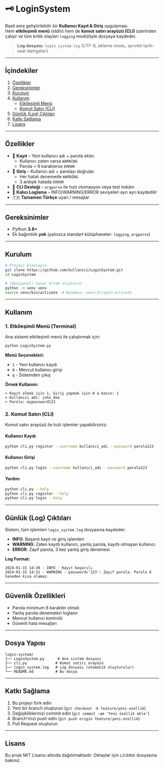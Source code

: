 # 🗝️ LoginSystem

Basit ama geliştirilebilir bir **Kullanıcı Kayıt & Giriş** uygulaması.  
Hem **etkileşimli menü** (stdin) hem de **komut satırı arayüzü (CLI)** üzerinden çalışır ve tüm kritik olayları `logging` modülüyle dosyaya kaydeder.

> **Log dosyası:** `login_system.log` (UTF-8, ekleme modu, ayrıntılı tarih-saat damgaları)

---

## İçindekiler
1. [Özellikler](#özellikler)
2. [Gereksinimler](#gereksinimler)
3. [Kurulum](#kurulum)
4. [Kullanım](#kullanım)
   - [Etkileşimli Menü](#1-etkileşimli-menü)
   - [Komut Satırı (CLI)](#2-komut-satırı-cli)
5. [Günlük (Log) Çıktıları](#günlük-log-çıktıları)
6. [Katkı Sağlama](#katkı-sağlama)
7. [Lisans](#lisans)

---

## Özellikler

- 📝 **Kayıt** – Yeni kullanıcı adı + parola ekler.  
  - Kullanıcı zaten varsa `WARNING`
  - Parola < 6 karakterse `ERROR`
- 🔐 **Giriş** – Kullanıcı adı + parolayı doğrular.  
  - Her hatalı denemede `WARNING`
  - 3 ardışık hatada `ERROR`
- 🧰 **CLI Desteği** – `argparse` ile hızlı otomasyon veya test imkânı
- 📂 **Kalıcı Loglama** – INFO/WARNING/ERROR seviyeleri ayrı ayrı kaydedilir
- 🇹🇷 **Tamamen Türkçe** uyarı / mesajlar

---

## Gereksinimler

- Python **3.8+**  
- Ek bağımlılık **yok** (yalnızca standart kütüphaneler: `logging`, `argparse`)

---

## Kurulum

```bash
# Projeyi klonlayın
git clone https://github.com/kullanici/LoginSystem.git
cd LoginSystem

# (Opsiyonel) Sanal ortam oluşturun
python -m venv venv
source venv/bin/activate  # Windows: venv\Scripts\activate
```

---

## Kullanım

### 1. Etkileşimli Menü (Terminal)

Ana sistemi etkileşimli menü ile çalıştırmak için:

```bash
python LoginSystem.py
```

**Menü Seçenekleri:**
- `1` - Yeni kullanıcı kaydı
- `0` - Mevcut kullanıcı girişi
- `q` - Sistemden çıkış

**Örnek Kullanım:**
```
> Kayıt olmak için 1, Giriş yapmak için 0 a basın: 1
> Kullanıcı adı: john_doe
> Parola: mypassword123
```

### 2. Komut Satırı (CLI)

Komut satırı arayüzü ile hızlı işlemler yapabilirsiniz:

#### Kullanıcı Kaydı
```bash
python cli.py register --username kullanici_adi --password parola123
```

#### Kullanıcı Girişi
```bash
python cli.py login --username kullanici_adi --password parola123
```

#### Yardım
```bash
python cli.py --help
python cli.py register --help
python cli.py login --help
```

---

## Günlük (Log) Çıktıları

Sistem, tüm işlemleri `login_system.log` dosyasına kaydeder:

- **INFO**: Başarılı kayıt ve giriş işlemleri
- **WARNING**: Zaten kayıtlı kullanıcı, yanlış parola, kayıtlı olmayan kullanıcı
- **ERROR**: Zayıf parola, 3 kez yanlış giriş denemesi

**Log Format:**
```
2024-01-15 14:30 - INFO - Kayıt başarılı
2024-01-15 14:31 - WARNING - password='123': Zayıf parola. Parola 6 haneden kısa olamaz.
```

---

## Güvenlik Özellikleri

- Parola minimum 6 karakter olmalı
- Yanlış parola denemeleri loglanır
- Mevcut kullanıcı kontrolü
- Güvenli hata mesajları

---

## Dosya Yapısı

```
login-system/
├── LoginSystem.py      # Ana sistem dosyası
├── cli.py             # Komut satırı arayüzü
├── login_system.log   # Log dosyası (otomatik oluşturulur)
└── README.md          # Bu dosya
```

---

## Katkı Sağlama

1. Bu projeyi fork edin
2. Yeni bir branch oluşturun (`git checkout -b feature/yeni-ozellik`)
3. Değişikliklerinizi commit edin (`git commit -am 'Yeni özellik ekle'`)
4. Branch'inizi push edin (`git push origin feature/yeni-ozellik`)
5. Pull Request oluşturun

---

## Lisans

Bu proje MIT Lisansı altında dağıtılmaktadır. Detaylar için `LICENSE` dosyasına bakınız.